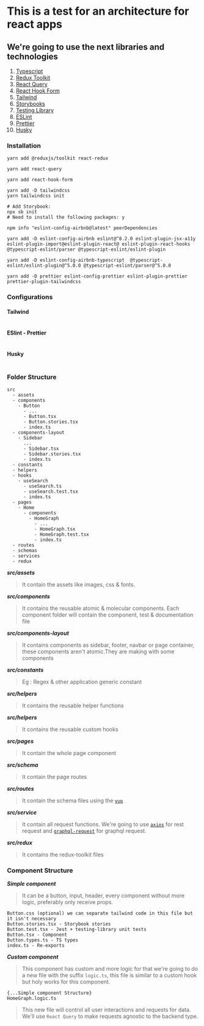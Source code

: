 # This is a test for an architecture for react apps

## We're going to use the next libraries and technologies

1. [Typescript](https://www.typescriptlang.org/)
2. [Redux Toolkit](https://redux-toolkit.js.org/)
3. [React Query](https://react-query.tanstack.com/)
4. [React Hook Form](https://react-hook-form.com/)
5. [Tailwind](https://tailwindcss.com/)
6. [Storybooks](https://storybook.js.org/)
7. [Testing Library](https://testing-library.com/)
8. [ESLint](https://eslint.org/)
9. [Prettier](https://prettier.io/)
10. [Husky](https://typicode.github.io/husky/)

### Installation

```
yarn add @reduxjs/toolkit react-redux
```

```
yarn add react-query
```

```
yarn add react-hook-form
```

```
yarn add -D tailwindcss
yarn tailwindcss init
```

```
# Add Storybook:
npx sb init
# Need to install the following packages: y
```

```
npm info "eslint-config-airbnb@latest" peerDependencies

yarn add -D eslint-config-airbnb eslint@^8.2.0 eslint-plugin-jsx-a11y eslint-plugin-import@eslint-plugin-react@ eslint-plugin-react-hooks @typescript-eslint/parser @typescript-eslint/eslint-plugin
```

```
yarn add -D eslint-config-airbnb-typescript  @typescript-eslint/eslint-plugin@^5.0.0 @typescript-eslint/parser@^5.0.0
```

```
yarn add -D prettier eslint-config-prettier eslint-plugin-prettier prettier-plugin-tailwindcss
```

### Configurations

#### Tailwind

```

```

#### ESlint - Prettier

```

```

#### Husky

```

```

### Folder Structure

```
src
  - assets
  - components
    - Button
      - ...
      - Button.tsx
      - Button.stories.tsx
      - index.ts
  - components-layout
    - Sidebar
      ...
      - Sidebar.tsx
      - Sidebar.stories.tsx
      - index.ts
  - constants
  - helpers
  - hooks
    - useSearch
      - useSearch.ts
      - useSearch.test.tsx
      - index.ts
  - pages
    - Home
      - components
        - HomeGraph
          - ...
          - HomeGraph.tsx
          - HomeGraph.test.tsx
          - index.ts
  - routes
  - schemas
  - services
  - redux
```

**_src/assets_**

> It contain the assets like images, css & fonts.

**_src/components_**

> It contains the reusable atomic & molecular components. Each component folder will contain the component, test & documentation file

**_src/components-layout_**

> It contains components as sidebar, footer, navbar or page container, these components aren't atomic.They are making with some components

**_src/constants_**

> Eg : Regex & other application generic constant

**_src/helpers_**

> It contains the reusable helper functions

**_src/helpers_**

> It contains the reusable custom hooks

**_src/pages_**

> It contain the whole page component

**_src/schema_**

> It contain the page routes

**_src/routes_**

> It contain the schema files using the [`yup`](https://www.npmjs.com/package/yup)

**_src/service_**

> It contain all request functions. We're going to use [`axios`](https://www.npmjs.com/package/axios) for rest request and [`graphql-request`](https://www.npmjs.com/package/graphql-request) for graphql request.

**_src/redux_**

> It contains the redux-toolkit files

### Component Structure

**_Simple component_**

> It can be a button, input, header, every component without more logic, preferably only receive props.

```
Button.css (optional) we can separate tailwind code in this file but it isn't necessary
Button.stories.tsx - Storybook stories
Button.test.tsx - Jest + testing-library unit tests
Button.tsx - Component
Button.types.ts - TS types
index.ts - Re-exports
```

**_Custom component_**

> This component has custom and more logic for that we're going to do a new file with the suffix `logic.ts`, this file is similar to a custom hook but holy works for this component.

```
{...Simple component Structure}
HomeGraph.logic.ts
```

> This new file will control all user interactions and requests for data. We'll use `React Query` to make requests agnostic to the backend type.
